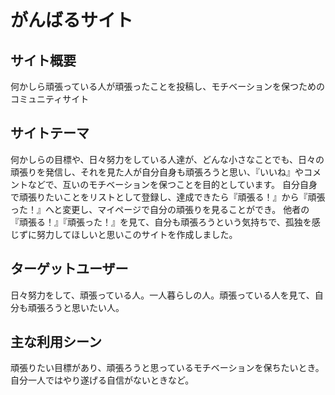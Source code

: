 # がんばるサイト
## サイト概要
何かしら頑張っている人が頑張ったことを投稿し、モチベーションを保つためのコミュニティサイト

## サイトテーマ
何かしらの目標や、日々努力をしている人達が、どんな小さなことでも、日々の頑張りを発信し、それを見た人が自分自身も頑張ろうと思い、『いいね』やコメントなどで、互いのモチベーションを保つことを目的としています。
自分自身で頑張りたいことをリストとして登録し、達成できたら『頑張る！』から『頑張った！』へと変更し、マイページで自分の頑張りを見ることができ。
他者の『頑張る！』『頑張った！』を見て、自分も頑張ろうという気持ちで、孤独を感じずに努力してほしいと思いこのサイトを作成しました。

## ターゲットユーザー
日々努力をして、頑張っている人。一人暮らしの人。頑張っている人を見て、自分も頑張ろうと思いたい人。

## 主な利用シーン
頑張りたい目標があり、頑張ろうと思っているモチベーションを保ちたいとき。自分一人ではやり遂げる自信がないときなど。